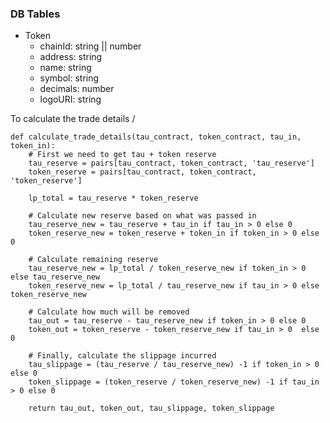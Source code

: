 ### DB Tables

* Token
    - chainId: string || number
    - address: string
    - name: string
    - symbol: string
    - decimals: number
    - logoURI: string

To calculate the trade details \/

```
def calculate_trade_details(tau_contract, token_contract, tau_in, token_in):
    # First we need to get tau + token reserve
    tau_reserve = pairs[tau_contract, token_contract, 'tau_reserve']
    token_reserve = pairs[tau_contract, token_contract, 'token_reserve']

    lp_total = tau_reserve * token_reserve

    # Calculate new reserve based on what was passed in
    tau_reserve_new = tau_reserve + tau_in if tau_in > 0 else 0
    token_reserve_new = token_reserve + token_in if token_in > 0 else 0

    # Calculate remaining reserve
    tau_reserve_new = lp_total / token_reserve_new if token_in > 0 else tau_reserve_new
    token_reserve_new = lp_total / tau_reserve_new if tau_in > 0 else token_reserve_new

    # Calculate how much will be removed
    tau_out = tau_reserve - tau_reserve_new if token_in > 0 else 0
    token_out = token_reserve - token_reserve_new if tau_in > 0  else 0

    # Finally, calculate the slippage incurred
    tau_slippage = (tau_reserve / tau_reserve_new) -1 if token_in > 0 else 0
    token_slippage = (token_reserve / token_reserve_new) -1 if tau_in > 0 else 0

    return tau_out, token_out, tau_slippage, token_slippage
```
